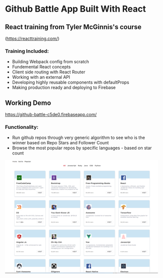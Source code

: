 # Github Battle App Built With React 

## React training from Tyler McGinnis's course
(https://reacttraining.com/)

### Training Included: 
- Building Webpack config from scratch
- Fundemental React concepts 
- Client side routing with React Router
- Working with an external API
- Developing highly reusable components with defaultProps
- Making production ready and deploying to Firebase

## Working Demo
https://github-battle-c5de0.firebaseapp.com/

### Functionality:
- Run github repos through very generic algorithm to see who is the winner based on Repo Stars and Follower Count
- Browse the most popular repos by specific languages - based on star count

![Alt text](https://github.com/CoreyGriffin/github-battle/blob/master/github-battle-screenshot.png)
